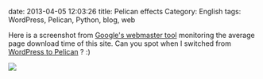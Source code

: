 date: 2013-04-05 12:03:26
title: Pelican effects
Category: English
tags: WordPress, Pelican, Python, blog, web

Here is a screenshot from [Google's webmaster tool](http://www.google.com/webmasters/tools/home) monitoring the average page download time of this site. Can you spot when I switched from [WordPress to Pelican](http://kevin.deldycke.com/2013/02/wordpress-to-pelican/) ? :)

![](/uploads/2013/pelican-boost.png)
